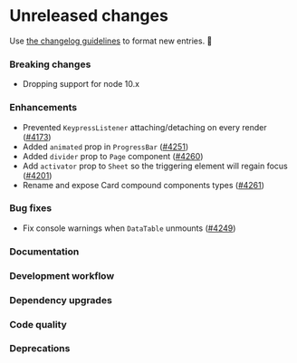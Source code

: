 # Unreleased changes

Use [the changelog guidelines](https://git.io/polaris-changelog-guidelines) to format new entries. 💜

### Breaking changes

- Dropping support for node 10.x

### Enhancements

- Prevented `KeypressListener` attaching/detaching on every render ([#4173](https://github.com/Shopify/polaris-react/pull/4173))
- Added `animated` prop in `ProgressBar` ([#4251](https://github.com/Shopify/polaris-react/pull/4251))
- Added `divider` prop to `Page` component ([#4260](https://github.com/Shopify/polaris-react/pull/4260))
- Add `activator` prop to `Sheet` so the triggering element will regain focus ([#4201](https://github.com/Shopify/polaris-react/pull/4201))
- Rename and expose Card compound components types ([#4261](https://github.com/Shopify/polaris-react/pull/4261))

### Bug fixes

- Fix console warnings when `DataTable` unmounts ([#4249](https://github.com/Shopify/polaris-react/pull/4249))

### Documentation

### Development workflow

### Dependency upgrades

### Code quality

### Deprecations
